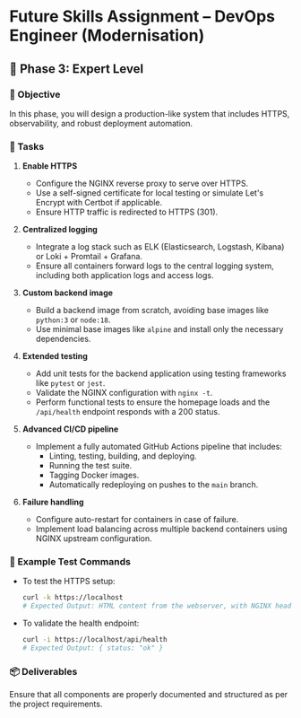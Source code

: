 # Future Skills Assignment – DevOps Engineer (Modernisation)

## 🔹 Phase 3: Expert Level

### 🎯 Objective

In this phase, you will design a production-like system that includes HTTPS, observability, and robust deployment automation.

### 📌 Tasks

1. **Enable HTTPS**
   - Configure the NGINX reverse proxy to serve over HTTPS.
   - Use a self-signed certificate for local testing or simulate Let's Encrypt with Certbot if applicable.
   - Ensure HTTP traffic is redirected to HTTPS (301).

2. **Centralized logging**
   - Integrate a log stack such as ELK (Elasticsearch, Logstash, Kibana) or Loki + Promtail + Grafana.
   - Ensure all containers forward logs to the central logging system, including both application logs and access logs.

3. **Custom backend image**
   - Build a backend image from scratch, avoiding base images like `python:3` or `node:18`.
   - Use minimal base images like `alpine` and install only the necessary dependencies.

4. **Extended testing**
   - Add unit tests for the backend application using testing frameworks like `pytest` or `jest`.
   - Validate the NGINX configuration with `nginx -t`.
   - Perform functional tests to ensure the homepage loads and the `/api/health` endpoint responds with a 200 status.

5. **Advanced CI/CD pipeline**
   - Implement a fully automated GitHub Actions pipeline that includes:
     - Linting, testing, building, and deploying.
     - Running the test suite.
     - Tagging Docker images.
     - Automatically redeploying on pushes to the `main` branch.

6. **Failure handling**
   - Configure auto-restart for containers in case of failure.
   - Implement load balancing across multiple backend containers using NGINX upstream configuration.

### 🧪 Example Test Commands

- To test the HTTPS setup:
  ```bash
  curl -k https://localhost
  # Expected Output: HTML content from the webserver, with NGINX headers visible
  ```

- To validate the health endpoint:
  ```bash
  curl -i https://localhost/api/health
  # Expected Output: { status: "ok" }
  ```

### 📦 Deliverables

Ensure that all components are properly documented and structured as per the project requirements.